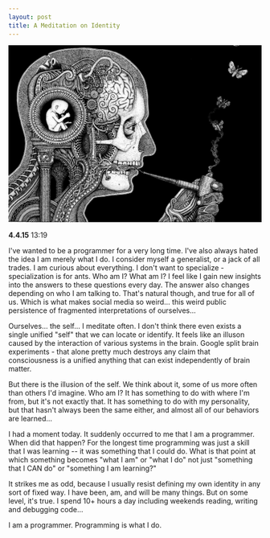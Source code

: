 ```yaml
---
layout: post
title: A Meditation on Identity
---
```


![Alt identity](/../img/homunculus.jpg)

**4.4.15** 13:19

I've wanted to be a programmer for a very long time. I've also always hated the idea I am merely what I do. I consider myself a generalist, or a jack of all trades. I am curious about everything. I don't want to specialize - specialization is for ants. Who am I? What am I? I feel like I gain new insights into the answers to these questions every day. The answer also changes depending on who I am talking to. That's natural though, and true for all of us. Which is what makes social media so weird... this weird public persistence of fragmented interpretations of ourselves...

Ourselves... the self... I meditate often. I don't think there even exists a single unified "self" that we can locate or identify. It feels like an illuson caused by the interaction of various systems in the brain. Google split brain experiments - that alone pretty much destroys any claim that consciousness is a unified anything that can exist independently of brain matter. 

But there is the illusion of the self. We think about it, some of us more often than others I'd imagine. Who am I? It has something to do with where I'm from, but it's not exactly that. It has something to do with my personality, but that hasn't always been the same either, and almost all of our behaviors are learned...

I had a moment today. It suddenly occurred to me that I am a programmer. When did that happen? For the longest time programming was just a skill that I was learning -- it was something that I could do. What is that point at which something becomes "what I am" or "what I do" not just "something that I CAN do" or "something I am learning?"

It strikes me as odd, because I usually resist defining my own identity in any sort of fixed way. I have been, am, and will be many things. But on some level, it's true. I spend 10+ hours a day including weekends reading, writing and debugging code...

I am a programmer. Programming is what I do. 

